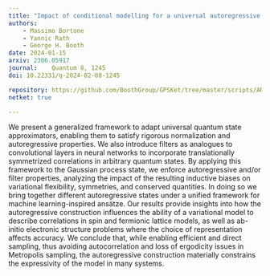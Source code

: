 ```yaml
---
title: "Impact of conditional modelling for a universal autoregressive quantum state"
authors:
    - Massimo Bortone
    - Yannic Rath
    - George H. Booth
date: 2024-01-15
arxiv: 2306.05917
journal: 	Quantum 8, 1245
doi: 10.22331/q-2024-02-08-1245

repository: https://github.com/BoothGroup/GPSKet/tree/master/scripts/ARGPS
netket: true

---
```


We present a generalized framework to adapt universal quantum state approximators, enabling them to satisfy rigorous normalization and autoregressive properties.
We also introduce filters as analogues to convolutional layers in neural networks to incorporate translationally symmetrized correlations in arbitrary quantum states.
By applying this framework to the Gaussian process state, we enforce autoregressive and/or filter properties, analyzing the impact of the resulting inductive biases on variational flexibility, symmetries, and conserved quantities.
In doing so we bring together different autoregressive states under a unified framework for machine learning-inspired ansätze.
Our results provide insights into how the autoregressive construction influences the ability of a variational model to describe correlations in spin and fermionic lattice models, as well as ab-initio electronic structure problems where the choice of representation affects accuracy.
We conclude that, while enabling efficient and direct sampling, thus avoiding autocorrelation and loss of ergodicity issues in Metropolis sampling, the autoregressive construction materially constrains the expressivity of the model in many systems.